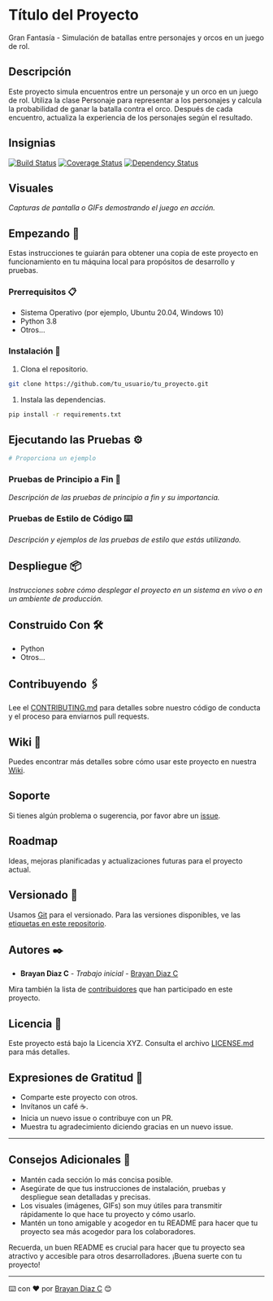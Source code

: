 # Título del Proyecto

Gran Fantasía - Simulación de batallas entre personajes y orcos en un juego de rol.

## Descripción

Este proyecto simula encuentros entre un personaje y un orco en un juego de rol. Utiliza la clase Personaje para representar a los personajes y calcula la probabilidad de ganar la batalla contra el orco. Después de cada encuentro, actualiza la experiencia de los personajes según el resultado.

## Insignias

[![Build Status](...)](...)
[![Coverage Status](...)](...)
[![Dependency Status](...)](...)

## Visuales

*Capturas de pantalla o GIFs demostrando el juego en acción.*

## Empezando 🚀

Estas instrucciones te guiarán para obtener una copia de este proyecto en funcionamiento en tu máquina local para propósitos de desarrollo y pruebas.

### Prerrequisitos 📋

- Sistema Operativo (por ejemplo, Ubuntu 20.04, Windows 10)
- Python 3.8
- Otros...

### Instalación 🔧

1. Clona el repositorio.

```bash
git clone https://github.com/tu_usuario/tu_proyecto.git
```

1. Instala las dependencias.

```bash
pip install -r requirements.txt
```

## Ejecutando las Pruebas ⚙️

```bash
# Proporciona un ejemplo
```

### Pruebas de Principio a Fin 🔩

*Descripción de las pruebas de principio a fin y su importancia.*

### Pruebas de Estilo de Código ⌨️

*Descripción y ejemplos de las pruebas de estilo que estás utilizando.*

## Despliegue 📦

*Instrucciones sobre cómo desplegar el proyecto en un sistema en vivo o en un ambiente de producción.*

## Construido Con 🛠️

- Python
- Otros...

## Contribuyendo 🖇️

Lee el [CONTRIBUTING.md](https://gist.github.com/brayandiazc/xxxxxx) para detalles sobre nuestro código de conducta y el proceso para enviarnos pull requests.

## Wiki 📖

Puedes encontrar más detalles sobre cómo usar este proyecto en nuestra [Wiki](https://github.com/your/project/wiki).

## Soporte

Si tienes algún problema o sugerencia, por favor abre un [issue](https://github.com/your/project/issues).

## Roadmap

Ideas, mejoras planificadas y actualizaciones futuras para el proyecto actual.

## Versionado 📌

Usamos [Git](https://git-scm.com) para el versionado. Para las versiones disponibles, ve las [etiquetas en este repositorio](https://github.com/your/project/tags).

## Autores ✒️

- **Brayan Diaz C** - _Trabajo inicial_ - [Brayan Diaz C](https://github.com/brayandiazc)

Mira también la lista de [contribuidores](https://github.com/your/project/contributors) que han participado en este proyecto.

## Licencia 📄

Este proyecto está bajo la Licencia XYZ. Consulta el archivo [LICENSE.md](LICENSE.md) para más detalles.

## Expresiones de Gratitud 🎁

- Comparte este proyecto con otros.
- Invítanos un café ☕.
- Inicia un nuevo issue o contribuye con un PR.
- Muestra tu agradecimiento diciendo gracias en un nuevo issue.

---

## Consejos Adicionales 📝

- Mantén cada sección lo más concisa posible.
- Asegúrate de que tus instrucciones de instalación, pruebas y despliegue sean detalladas y precisas.
- Los visuales (imágenes, GIFs) son muy útiles para transmitir rápidamente lo que hace tu proyecto y cómo usarlo.
- Mantén un tono amigable y acogedor en tu README para hacer que tu proyecto sea más acogedor para los colaboradores.

Recuerda, un buen README es crucial para hacer que tu proyecto sea atractivo y accesible para otros desarrolladores. ¡Buena suerte con tu proyecto!

---

⌨️ con ❤️ por [Brayan Diaz C](https://github.com/brayandiazc) 😊
